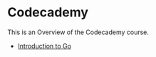# Codecademy 

This is an Overview of the Codecademy course.

- [Introduction to Go](https://github.com/KodeyThomas/BackendDev/tree/master/06-GoLang/Phase_1/Introduction.md)
